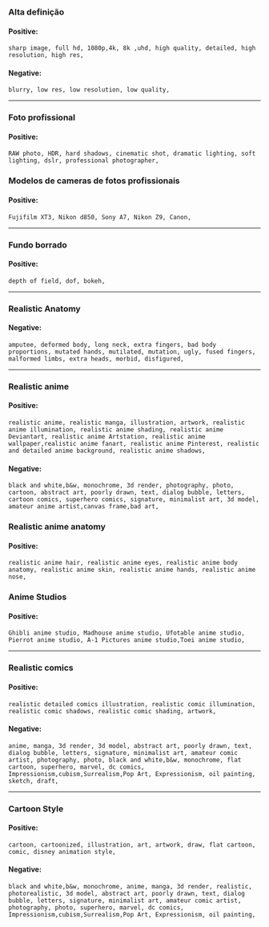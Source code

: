  ### Alta definição
 #### Positive:
```
sharp image, full hd, 1080p,4k, 8k ,uhd, high quality, detailed, high resolution, high res,
```
#### Negative:
```
blurry, low res, low resolution, low quality,
```
---
### Foto profissional
#### Positive:
```
RAW photo, HDR, hard shadows, cinematic shot, dramatic lighting, soft lighting, dslr, professional photographer,
```
### Modelos de cameras de fotos profissionais
#### Positive:
```
Fujifilm XT3, Nikon d850, Sony A7, Nikon Z9, Canon,
```
---
### Fundo borrado
#### Positive:
```
depth of field, dof, bokeh,
```
---
### Realistic Anatomy
 #### Negative:
```
amputee, deformed body, long neck, extra fingers, bad body proportions, mutated hands, mutilated, mutation, ugly, fused fingers, malformed limbs, extra heads, morbid, disfigured,
```
---
 ### Realistic anime
 #### Positive:
```
realistic anime, realistic manga, illustration, artwork, realistic anime illumination, realistic anime shading, realistic anime Deviantart, realistic anime Artstation, realistic anime wallpaper,realistic anime fanart, realistic anime Pinterest, realistic and detailed anime background, realistic anime shadows,
```
#### Negative:
```
black and white,b&w, monochrome, 3d render, photography, photo, cartoon, abstract art, poorly drawn, text, dialog bubble, letters, cartoon comics, superhero comics, signature, minimalist art, 3d model, amateur anime artist,canvas frame,bad art,
```
### Realistic anime anatomy
#### Positive:
```
realistic anime hair, realistic anime eyes, realistic anime body anatomy, realistic anime skin, realistic anime hands, realistic anime nose,
```
### Anime Studios
 #### Positive:
```
Ghibli anime studio, Madhouse anime studio, Ufotable anime studio, Pierrot anime studio, A-1 Pictures anime studio,Toei anime studio,
```
---
### Realistic comics
#### Positive:
```
realistic detailed comics illustration, realistic comic illumination, realistic comic shadows, realistic comic shading, artwork,
```
#### Negative:
```
anime, manga, 3d render, 3d model, abstract art, poorly drawn, text, dialog bubble, letters, signature, minimalist art, amateur comic artist, photography, photo, black and white,b&w, monochrome, flat cartoon, superhero, marvel, dc comics, Impressionism,cubism,Surrealism,Pop Art, Expressionism, oil painting, sketch, draft,
```
---
### Cartoon Style
#### Positive:
```
cartoon, cartoonized, illustration, art, artwork, draw, flat cartoon, comic, disney animation style,
```

#### Negative:
```
black and white,b&w, monochrome, anime, manga, 3d render, realistic, photorealistic, 3d model, abstract art, poorly drawn, text, dialog bubble, letters, signature, minimalist art, amateur comic artist, photography, photo, superhero, marvel, dc comics, Impressionism,cubism,Surrealism,Pop Art, Expressionism, oil painting,
```